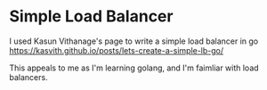 # Simple Load Balancer

I used Kasun Vithanage's page to write a simple load balancer in go
https://kasvith.github.io/posts/lets-create-a-simple-lb-go/

This appeals to me as I'm learning golang, and I'm faimliar with load balancers. 
